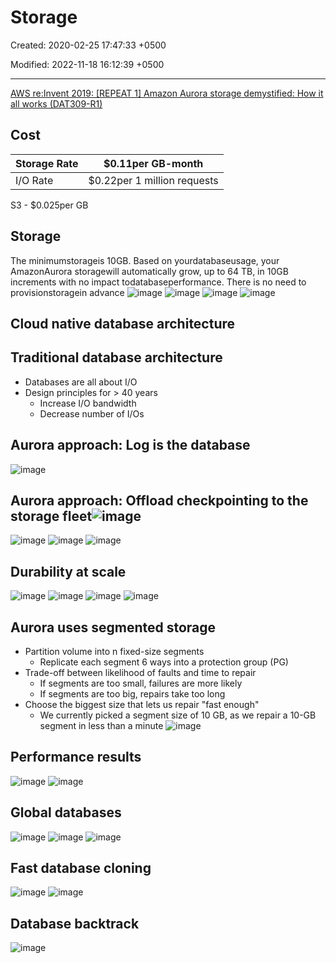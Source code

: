 # Storage

Created: 2020-02-25 17:47:33 +0500

Modified: 2022-11-18 16:12:39 +0500

---

[AWS re:Invent 2019: [REPEAT 1] Amazon Aurora storage demystified: How it all works (DAT309-R1)](https://www.youtube.com/watch?v=DrtwAOND1Pc)

## Cost

| Storage Rate | $0.11per GB-month           |
|--------------|-------------------------------|
| I/O Rate     | $0.22per 1 million requests |
S3 - $0.025per GB

## Storage

The minimumstorageis 10GB. Based on yourdatabaseusage, your AmazonAurora storagewill automatically grow, up to 64 TB, in 10GB increments with no impact todatabaseperformance. There is no need to provisionstoragein advance
![image](media/AWS-Aurora_Storage-image1.png)
![image](media/AWS-Aurora_Storage-image2.png)
![image](media/AWS-Aurora_Storage-image3.png)
![image](media/AWS-Aurora_Storage-image4.png)

## Cloud native database architecture

## Traditional database architecture

- Databases are all about I/O
- Design principles for > 40 years
  - Increase I/O bandwidth
  - Decrease number of I/Os

## Aurora approach: Log is the database

![image](media/AWS-Aurora_Storage-image5.jpg)

## Aurora approach: Offload checkpointing to the storage fleet![image](media/AWS-Aurora_Storage-image6.png)

![image](media/AWS-Aurora_Storage-image7.png)
![image](media/AWS-Aurora_Storage-image8.png)
![image](media/AWS-Aurora_Storage-image9.png)

## Durability at scale

![image](media/AWS-Aurora_Storage-image10.png)
![image](media/AWS-Aurora_Storage-image11.png)
![image](media/AWS-Aurora_Storage-image12.png)
![image](media/AWS-Aurora_Storage-image13.png)

## Aurora uses segmented storage

- Partition volume into n fixed-size segments
  - Replicate each segment 6 ways into a protection group (PG)
- Trade-off between likelihood of faults and time to repair
  - If segments are too small, failures are more likely
  - If segments are too big, repairs take too long
- Choose the biggest size that lets us repair "fast enough"
  - We currently picked a segment size of 10 GB, as we repair a 10-GB segment in less than a minute
![image](media/AWS-Aurora_Storage-image14.png)

## Performance results

![image](media/AWS-Aurora_Storage-image15.png)
![image](media/AWS-Aurora_Storage-image16.png)

## Global databases

![image](media/AWS-Aurora_Storage-image17.png)
![image](media/AWS-Aurora_Storage-image18.png)
![image](media/AWS-Aurora_Storage-image19.png)

## Fast database cloning

![image](media/AWS-Aurora_Storage-image20.png)
![image](media/AWS-Aurora_Storage-image21.png)

## Database backtrack

![image](media/AWS-Aurora_Storage-image22.png)
